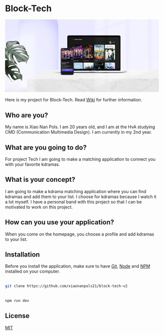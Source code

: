 # Block-Tech

![cover](https://github.com/xiaonanpols21/block-tech-v2/blob/main/public/img-wiki/cover.jpg)


Here is my project for Block-Tech. Read [Wiki](https://github.com/xiaonanpols21/block-tech-v2/wiki) for further information.

## Who are you?

My name is Xiao Nan Pols. I am 20 years old, and I am at the HvA studying CMD (Communication Multimedia Design). I am currently in my 2nd year. 

## What are you going to do?

For project Tech I am going to make a matching application to connect you with your favorite kdramas. 

## What is your concept?

I am going to make a kdrama matching application where you can find kdramas and add them to your list. I choose for kdramas because I watch it a lot myself. I have a personal band with this project so that I can be motivated to work on this project.

## How can you use your application?

When you come on the homepage, you choose a profile and add kdramas to your list. 

## Installation

Before you install the application, make sure to have [Git](https://git-scm.com/book/en/v2/Getting-Started-Installing-Git), [Node](https://nodejs.org/en/download/) and [NPM](https://docs.npmjs.com/downloading-and-installing-node-js-and-npm) installed on your computer.

``` bash

git clone https://github.com/xiaonanpols21/block-tech-v2

```

``` bash

npm run dev

```

## License

[MIT](https://github.com/cmda-bt/be-course-21-22/blob/main/LICENSE)